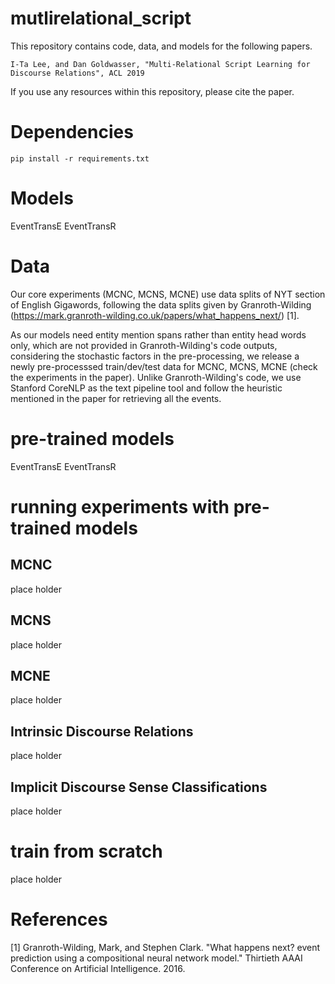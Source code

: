# mutlirelational_script
This repository contains code, data, and models for the following papers. 

```
I-Ta Lee, and Dan Goldwasser, "Multi-Relational Script Learning for Discourse Relations", ACL 2019
```

If you use any resources within this repository, please cite the paper.

# Dependencies

```
pip install -r requirements.txt
```

# Models

EventTransE
EventTransR


# Data

Our core experiments (MCNC, MCNS, MCNE) use data splits of NYT section of English Gigawords, following the data splits given by Granroth-Wilding (https://mark.granroth-wilding.co.uk/papers/what_happens_next/) [1].

As our models need entity mention spans rather than entity head words only, which are not provided in Granroth-Wilding's code outputs, considering the stochastic factors in the pre-processing, we release a newly pre-processsed train/dev/test data for MCNC, MCNS, MCNE (check the experiments in the paper). Unlike Granroth-Wilding's code, we use Stanford CoreNLP as the text pipeline tool and follow the heuristic mentioned in the paper for retrieving all the events.


# pre-trained models

EventTransE
EventTransR

# running experiments with pre-trained models

## MCNC

place holder

## MCNS

place holder

## MCNE

place holder

## Intrinsic Discourse Relations

place holder

## Implicit Discourse Sense Classifications

place holder

# train from scratch

place holder


# References

[1] Granroth-Wilding, Mark, and Stephen Clark. "What happens next? event prediction using a compositional neural network model." Thirtieth AAAI Conference on Artificial Intelligence. 2016.
